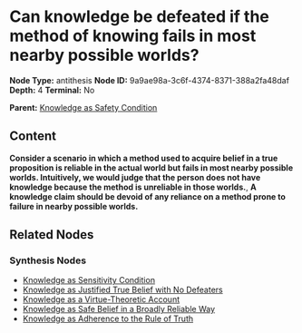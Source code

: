 # Can knowledge be defeated if the method of knowing fails in most nearby possible worlds?

**Node Type:** antithesis
**Node ID:** 9a9ae98a-3c6f-4374-8371-388a2fa48daf
**Depth:** 4
**Terminal:** No

**Parent:** [Knowledge as Safety Condition](knowledge-as-safety-condition-synthesis-3633121c-c6e5-4232-8f43-2d5bf09ffab9.md)

## Content

**Consider a scenario in which a method used to acquire belief in a true proposition is reliable in the actual world but fails in most nearby possible worlds. Intuitively, we would judge that the person does not have knowledge because the method is unreliable in those worlds.**, **A knowledge claim should be devoid of any reliance on a method prone to failure in nearby possible worlds.**

## Related Nodes

### Synthesis Nodes

- [Knowledge as Sensitivity Condition](knowledge-as-sensitivity-condition-synthesis-de00672b-d6a8-4dcb-9625-170d4bbc6959.md)
- [Knowledge as Justified True Belief with No Defeaters](knowledge-as-justified-true-belief-with-no-defeaters-synthesis-a28ca54c-52ac-4612-a3e8-77a3b4ab9698.md)
- [Knowledge as a Virtue-Theoretic Account](knowledge-as-a-virtue-theoretic-account-synthesis-601eb4c7-1a6c-456f-aec3-4ce3387090be.md)
- [Knowledge as Safe Belief in a Broadly Reliable Way](knowledge-as-safe-belief-in-a-broadly-reliable-way-synthesis-0d5ad096-1bde-4382-b8ee-d419dd06e3d2.md)
- [Knowledge as Adherence to the Rule of Truth](knowledge-as-adherence-to-the-rule-of-truth-synthesis-f0df1f89-f240-40c7-9062-4af287339979.md)
